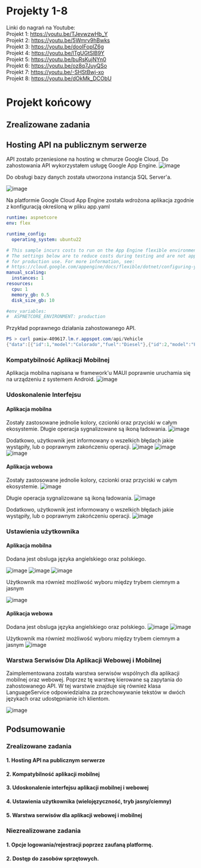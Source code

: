# Projekty 1-8 
Linki do nagrań na Youtube:  
Projekt 1: https://youtu.be/TJevwzwHb_Y  
Projekt 2: https://youtu.be/5Wmrv9hBwks  
Projekt 3: https://youtu.be/dooIFopIZ6g  
Projekt 4: https://youtu.be/lTgUGtSlB9Y  
Projekt 5: https://youtu.be/buRsKujNYn0  
Projekt 6: https://youtu.be/oz8q7JuyQSo  
Projekt 7: https://youtu.be/-SHStBwj-xo  
Projekt 8: https://youtu.be/dOkMk_DCObU  
# Projekt końcowy
## Zrealizowane zadania 
## Hosting API na publicznym serwerze
API zostało przeniesione na hosting w chmurze Google Cloud. Do zahostowania API wykorzystałem usługę Google App Engine.
![image](https://github.com/bborkowsp/PAMiW-Lab/assets/95755487/abafd0e9-d653-4704-a826-69525b63cfac)

Do obsługi bazy danych została utworzona instancja SQL Server'a.

![image](https://github.com/bborkowsp/PAMiW-Lab/assets/95755487/90a6e96e-adcb-44ac-ae73-95effbd1546f)

Na platformie Google Cloud App Engine została wdrożona aplikacja zgodnie z konfiguracją określoną w pliku app.yaml
```yaml
runtime: aspnetcore
env: flex

runtime_config:
  operating_system: ubuntu22

# This sample incurs costs to run on the App Engine flexible environment. 
# The settings below are to reduce costs during testing and are not appropriate
# for production use. For more information, see:
# https://cloud.google.com/appengine/docs/flexible/dotnet/configuring-your-app-with-app-yaml
manual_scaling:
  instances: 1
resources:
  cpu: 1
  memory_gb: 0.5
  disk_size_gb: 10

#env_variables:
#  ASPNETCORE_ENVIRONMENT: production
```
Przykład poprawnego działania zahostowanego API.
```powershell
PS > curl pamiw-409617.lm.r.appspot.com/api/Vehicle
{"data":[{"id":1,"model":"Colorado","fuel":"Diesel"},{"id":2,"model":"Focus","fuel":"Electric"},...
```
### Kompatybilność Aplikacji Mobilnej
Aplikacja mobilna napisana w framework'u MAUI poprawnie uruchamia się na urządzeniu z systemem Android.
![image](https://github.com/bborkowsp/PAMiW-Lab/assets/95755487/b663645f-641c-4fad-9ad9-8a6a3948817c)

### Udoskonalenie Interfejsu
#### Aplikacja mobilna
Zostały zastosowane jednolie kolory, czcionki oraz przyciski w całym ekosystemie.
Długie operacja sygnalizowane są ikoną ładowania.
![image](https://github.com/bborkowsp/PAMiW-Lab/assets/95755487/59d08a73-43bf-4e11-8451-6f02e694cfe0)

Dodatkowo, użytkownik jest informowany o wszelkich błędach jakie wystąpiły, lub o poprawnym zakończeniu operacji.
![image](https://github.com/bborkowsp/PAMiW-Lab/assets/95755487/33eb69b7-aa37-43dc-8c4f-ee4a4e79d289)
![image](https://github.com/bborkowsp/PAMiW-Lab/assets/95755487/d32c76c2-fd1a-4050-a836-83180c4b26c6)
![image](https://github.com/bborkowsp/PAMiW-Lab/assets/95755487/28a96990-0c41-453f-a1c7-ef979ccaf06b)

#### Aplikacja webowa
Zostały zastosowane jednolie kolory, czcionki oraz przyciski w całym ekosystemie.
![image](https://github.com/bborkowsp/PAMiW-Lab/assets/95755487/fb3a3b8b-2cd2-4e18-86b0-88800ae4d5c5)

Długie operacja sygnalizowane są ikoną ładowania.
![image](https://github.com/bborkowsp/PAMiW-Lab/assets/95755487/f43e19b1-b700-4f58-82a8-028b649c65c9)

Dodatkowo, użytkownik jest informowany o wszelkich błędach jakie wystąpiły, lub o poprawnym zakończeniu operacji.
![image](https://github.com/bborkowsp/PAMiW-Lab/assets/95755487/1a137a06-fd5d-4861-9a99-8e998a7f5727)

### Ustawienia użytkownika
#### Aplikacja mobilna
Dodana jest obsluga języka angielskiego oraz polskiego.

![image](https://github.com/bborkowsp/PAMiW-Lab/assets/95755487/bf4cd6b9-2732-42f3-bf4f-30dad45054c4)
![image](https://github.com/bborkowsp/PAMiW-Lab/assets/95755487/882e5598-0701-4939-a21c-6191a4fe226a)
![image](https://github.com/bborkowsp/PAMiW-Lab/assets/95755487/1d9cf54a-5685-41ea-9099-bd0c63ff7be4)

Użytkownik ma również możliwość wyboru między trybem ciemnym a jasnym

![image](https://github.com/bborkowsp/PAMiW-Lab/assets/95755487/4bf19527-4a23-479f-a8ff-1bd96112cca2)

#### Aplikacja webowa
Dodana jest obsluga języka angielskiego oraz polskiego.
![image](https://github.com/bborkowsp/PAMiW-Lab/assets/95755487/748d887d-e86d-486d-8653-cd77a0b2a0bc)
![image](https://github.com/bborkowsp/PAMiW-Lab/assets/95755487/ffcc6541-3fb7-4a2e-baca-6a01e0a2a937)

Użytkownik ma również możliwość wyboru między trybem ciemnym a jasnym
![image](https://github.com/bborkowsp/PAMiW-Lab/assets/95755487/6354be4e-0c62-48d2-b395-793fccb5da93)

### Warstwa Serwisów Dla Aplikacji Webowej i Mobilnej
Zaimplementowana została warstwa serwisów wspólnych dla aplikacji mobilnej oraz webowej. Poprzez tę warstwę kierowane są zapytania do zahostowanego API. W tej warstwie znajduje się również klasa LanguageService odpowiedzialna za przechowywanie tekstów w dwóch językach oraz udostępnianie ich klientom.

![image](https://github.com/bborkowsp/PAMiW-Lab/assets/95755487/4155a283-f05f-41be-91b8-9984fa974232)

## Podsumowanie
### Zrealizowane zadania 
#### 1. Hosting API na publicznym serwerze
#### 2. Kompatybilność aplikacji mobilnej
#### 3. Udoskonalenie interfejsu aplikacji mobilnej i webowej
#### 4. Ustawienia użytkownika (wielojęzyczność, tryb jasny/ciemny)
#### 5. Warstwa serwisów dla aplikacji webowej i mobilnej

### Niezrealizowane zadania
#### 1. Opcje logowania/rejestracji poprzez zaufaną platformę.
#### 2. Dostęp do zasobów sprzętowych.

